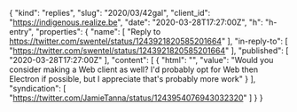 {
  "kind": "replies",
  "slug": "2020/03/42gal",
  "client_id": "https://indigenous.realize.be",
  "date": "2020-03-28T17:27:00Z",
  "h": "h-entry",
  "properties": {
    "name": [
      "Reply to https://twitter.com/swentel/status/1243921820585201664"
    ],
    "in-reply-to": [
      "https://twitter.com/swentel/status/1243921820585201664"
    ],
    "published": [
      "2020-03-28T17:27:00Z"
    ],
    "content": [
      {
        "html": "",
        "value": "Would you consider making a Web client as well? I'd probably opt for Web then Electron if possible, but I appreciate that's probably more work"
      }
    ],
    "syndication": [
      "https://twitter.com/JamieTanna/status/1243954076943032320"
    ]
  }
}
